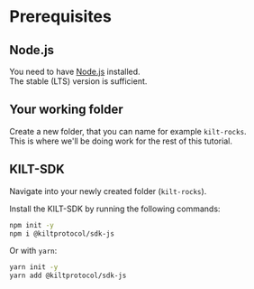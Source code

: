 # Prerequisites

## Node.js
You need to have [Node.js](https://nodejs.org/) installed.   
The stable (LTS) version is sufficient.

## Your working folder
Create a new folder, that you can name for example `kilt-rocks`.       
This is where we'll be doing work for the rest of this tutorial.   

## KILT-SDK 
Navigate into your newly created folder (`kilt-rocks`).    
 
Install the KILT-SDK by running the following commands:  

```bash
npm init -y
npm i @kiltprotocol/sdk-js
``` 

Or with `yarn`:   
```bash
yarn init -y
yarn add @kiltprotocol/sdk-js
``` 